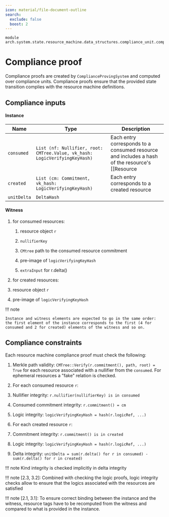 ```yaml
---
icon: material/file-document-outline
search:
  exclude: false
  boost: 2
---
```


```juvix
module arch.system.state.resource_machine.data_structures.compliance_unit.compliance_proof;
```

# Compliance proof

Compliance proofs are created by `ComplianceProvingSystem` and computed over compliance units. Compliance proofs ensure that the provided state transition complies with the resource machine definitions.

## Compliance inputs

#### Instance

|Name|Type|Description|
|-|-|-|
|`consumed`|`List (nf: Nullifier, root: CMTree.Value, vk_hash: LogicVerifyingKeyHash)`|Each entry corresponds to a consumed resource and includes a hash of the resource's [[Resource | `logicRef` component]]|
|`created`|`List (cm: Commitment, vk_hash: LogicVerifyingKeyHash)`|Each entry corresponds to a created resource|
|`unitDelta`|`DeltaHash`||

#### Witness

1. for consumed resources:

    1. resource object `r`

    2. `nullifierKey`

    3. `CMtree` path to the consumed resource commitment

    4. pre-image of `logicVerifyingKeyHash`

    5. `extraInput` for r.delta()

2. for created resources:

  1. resource object `r`

  2. pre-image of `logicVerifyingKeyHash`

!!! note

    Instance and witness elements are expected to go in the same order: the first element of the instance corresponds to the first (4 for consumed and 2 for created) elements of the witness and so on.

## Compliance constraints
Each resource machine compliance proof must check the following:

1. Merkle path validity: `CMTree::Verify(r.commitment(), path, root) = True` for each resource associated with a nullifier from the `consumed`. For ephemeral resources a "fake" relation is checked.

2. For each consumed resource `r`:

  1. Nullifier integrity: `r.nullifier(nullifierKey) is in consumed`
  2. Consumed commitment integrity: `r.commitment() = cm`
  3. Logic integrity: `logicVerifyingKeyHash = hash(r.logicRef, ...)`

3. For each created resource `r`:

  1. Commitment integrity: `r.commitment() is in created`
  2. Logic integrity: `logicVerifyingKeyHash = hash(r.logicRef, ...)`

4. Delta integrity: `unitDelta = sum(r.delta() for r in consumed) - sum(r.delta() for r in created)`

!!! note
    Kind integrity is checked implicitly in delta integrity

!!! note
    [2.3, 3.2]: Combined with checking the logic proofs, logic integrity checks allow to ensure that the logics associated with the resources are satisfied

!!! note
    [2.1, 3.1]: To ensure correct binding between the instance and the witness, resource tags have to be recomputed from the witness and compared to what is provided in the instance.
